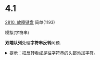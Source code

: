 4.1
=====
[2810. 故障键盘](https://leetcode.cn/problems/faulty-keyboard/) 简单(1193)

模拟(字符串)

**双端队列**处理**字符串反转**问题.

<details>
  <summary>提示：把反转看成是往字符串的头部添加字符。</summary>
  
  
具体来说：

1. 如果当前处于「往字符串尾部添加字符」的状态，那么遇到 i 后，改成「往字符串头部添加字符」的状态。
2. 如果当前处于「往字符串头部添加字符」的状态，那么遇到 i 后，改成「往字符串尾部添加字符」的状态。
</details>